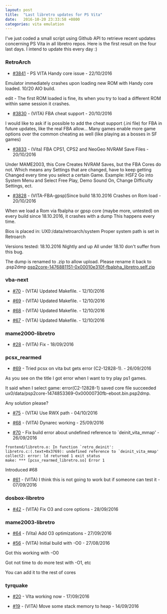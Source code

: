 ```yaml
---
layout: post
title:  "Last libretro updates for PS Vita"
date:   2016-10-20 23:33:58 +0800
categories: vita emulation
---
```


I've just coded a small script using Github API to retrieve recent updates concerning PS Vita in all libretro repos. Here is the first result on the four last days. I intend to update this every day :)

### RetroArch
- [#3841](https://github.com/libretro/RetroArch/issues/3841) - PS VITA Handy core issue - 22/10/2016

Emulator immediately crashes upon loading new ROM with Handy core loaded.  10/20 AIO build.

edit - The first ROM loaded is fine, its when you try to load a different ROM within same session it crashes.

- [#3830](https://github.com/libretro/RetroArch/issues/3830) - (VITA) FBA cheat support - 20/10/2016

I would like to ask if is possible to add the cheat support (.ini file) for FBA in future updates, like the real FBA allow...
Many games enable more game options over the common cheating as well (like playing as a bosses in SF games)

- [#3833](https://github.com/libretro/RetroArch/issues/3833) - (Vita) FBA CPS1, CPS2 and NeoGeo NVRAM Save Files - 20/10/2016

Under MAME2003, this Core Creates NVRAM Saves, but the FBA Cores do not. Which means any Settings that are changed, have to keep getting Changed every time you select a certain Game.
Example:
HSF2
Go into System Menu and Select Free Play, Demo Sound On, Change Difficulty Settings, ect.

- [#3828](https://github.com/libretro/RetroArch/issues/3828) - (VITA-FBA-gpsp)Since build 18.10.2016 Crashes on Rom load - 20/10/2016

When we load a Rom via fbalpha or gpsp core (maybe more, untested) on every build since 18.10.2016, it crashes with a dump
This happens every time.

Bios is placed in: UX0:/data/retroarch/system
Proper system path is set in Retroarch

Versions tested: 18.10.2016 Nightly and up
All under 18.10 don't suffer from this bug.


The dump is renamed to .zip to allow upload. Please rename it back to .psp2dmp
[psp2core-1476881151-0x00010e310f-fbalpha_libretro.self.zip](https://github.com/libretro/RetroArch/files/539148/psp2core-1476881151-0x00010e310f-fbalpha_libretro.self.zip)


### vba-next
- [#70](https://github.com/libretro/vba-next/pull/70) - (VITA) Updated Makefile. - 12/10/2016

- [#69](https://github.com/libretro/vba-next/pull/69) - (VITA) Updated Makefile. - 12/10/2016

- [#68](https://github.com/libretro/vba-next/pull/68) - (VITA) Updated Makefile. - 12/10/2016

- [#67](https://github.com/libretro/vba-next/pull/67) - (VITA) Updated Makefile. - 12/10/2016

### mame2000-libretro
- [#28](https://github.com/libretro/mame2000-libretro/pull/28) - (VITA) Fix - 18/09/2016

### pcsx_rearmed
- [#69](https://github.com/libretro/pcsx_rearmed/issues/69) - Tried pcsx on vita but gets error (C2-12828-1). - 26/09/2016

As you see on the title I got error when I want to try play ps1 games.

It said when I select game: error(C2-12828-1) saved core file succeeded ux0/data/psp2core-1474853369-0x00000730fb-eboot.bin.psp2dmp.

Any solution please?

- [#75](https://github.com/libretro/pcsx_rearmed/pull/75) - (VITA) Use RWX path - 04/10/2016

- [#68](https://github.com/libretro/pcsx_rearmed/pull/68) - (VITA) Dynarec working - 25/09/2016

- [#70](https://github.com/libretro/pcsx_rearmed/pull/70) - Fix build error about undefined reference to `deinit_vita_mmap' - 26/09/2016

```
frontend/libretro.o: In function `retro_deinit':
libretro.c:(.text+0x3769): undefined reference to `deinit_vita_mmap'
collect2: error: ld returned 1 exit status
make: *** [pcsx_rearmed_libretro.so] Error 1
```
Introduced #68

- [#61](https://github.com/libretro/pcsx_rearmed/pull/61) - (VITA) I think this is not going to work but if someone can test it - 07/09/2016

### dosbox-libretro
- [#42](https://github.com/libretro/dosbox-libretro/pull/42) - (VITA) Fix O3 and core options - 28/09/2016

### mame2003-libretro
- [#64](https://github.com/libretro/mame2003-libretro/pull/64) - (Vita) Add O3 optimizations - 27/09/2016

- [#56](https://github.com/libretro/mame2003-libretro/pull/56) - (VITA) Initial build with -O0 - 27/08/2016

Got this working with -O0

Got not time to do more test with -O1, etc

You can add it to the rest of cores

### tyrquake
- [#20](https://github.com/libretro/tyrquake/pull/20) - VIta working now - 17/09/2016

- [#19](https://github.com/libretro/tyrquake/pull/19) - (VITA) Move some stack memory to heap - 14/09/2016
